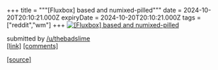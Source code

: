 +++
title = """[Fluxbox] based and numixed-pilled"""
date = 2024-10-20T20:10:21.000Z
expiryDate = 2024-10-20T20:10:21.000Z
tags = ["reddit","wm"]
+++
[![[Fluxbox] based and numixed-pilled](https://a.thumbs.redditmedia.com/D9Ljy6VwafWBeo2XpWDwuxmhfyTCCqn4U8TPAoaF0q0.jpg "[Fluxbox] based and numixed-pilled")](https://www.reddit.com/r/unixporn/comments/1g87t48/fluxbox_based_and_numixedpilled/)

submitted by [/u/thebadslime](https://www.reddit.com/user/thebadslime)  
[\[link\]](https://www.reddit.com/gallery/1g87t48) [\[comments\]](https://www.reddit.com/r/unixporn/comments/1g87t48/fluxbox_based_and_numixedpilled/)

[[source]](https://www.reddit.com/r/unixporn/comments/1g87t48/fluxbox_based_and_numixedpilled/)
